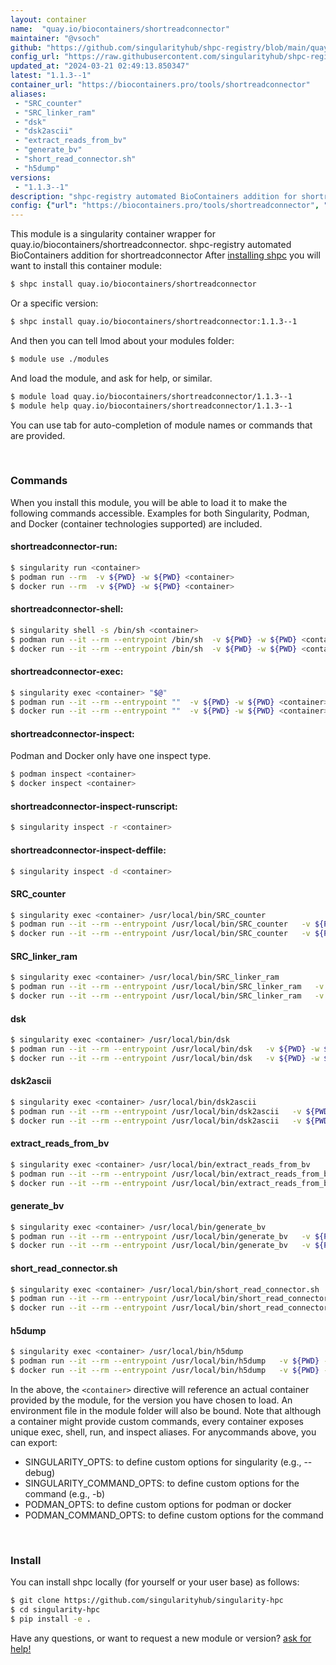 ```yaml
---
layout: container
name:  "quay.io/biocontainers/shortreadconnector"
maintainer: "@vsoch"
github: "https://github.com/singularityhub/shpc-registry/blob/main/quay.io/biocontainers/shortreadconnector/container.yaml"
config_url: "https://raw.githubusercontent.com/singularityhub/shpc-registry/main/quay.io/biocontainers/shortreadconnector/container.yaml"
updated_at: "2024-03-21 02:49:13.850347"
latest: "1.1.3--1"
container_url: "https://biocontainers.pro/tools/shortreadconnector"
aliases:
 - "SRC_counter"
 - "SRC_linker_ram"
 - "dsk"
 - "dsk2ascii"
 - "extract_reads_from_bv"
 - "generate_bv"
 - "short_read_connector.sh"
 - "h5dump"
versions:
 - "1.1.3--1"
description: "shpc-registry automated BioContainers addition for shortreadconnector"
config: {"url": "https://biocontainers.pro/tools/shortreadconnector", "maintainer": "@vsoch", "description": "shpc-registry automated BioContainers addition for shortreadconnector", "latest": {"1.1.3--1": "sha256:faf7d5f1ad475070c38c9994f3a8698e4711f46d5e6a22894047926408cb3109"}, "tags": {"1.1.3--1": "sha256:faf7d5f1ad475070c38c9994f3a8698e4711f46d5e6a22894047926408cb3109"}, "docker": "quay.io/biocontainers/shortreadconnector", "aliases": {"SRC_counter": "/usr/local/bin/SRC_counter", "SRC_linker_ram": "/usr/local/bin/SRC_linker_ram", "dsk": "/usr/local/bin/dsk", "dsk2ascii": "/usr/local/bin/dsk2ascii", "extract_reads_from_bv": "/usr/local/bin/extract_reads_from_bv", "generate_bv": "/usr/local/bin/generate_bv", "short_read_connector.sh": "/usr/local/bin/short_read_connector.sh", "h5dump": "/usr/local/bin/h5dump"}}
---
```


This module is a singularity container wrapper for quay.io/biocontainers/shortreadconnector.
shpc-registry automated BioContainers addition for shortreadconnector
After [installing shpc](#install) you will want to install this container module:


```bash
$ shpc install quay.io/biocontainers/shortreadconnector
```

Or a specific version:

```bash
$ shpc install quay.io/biocontainers/shortreadconnector:1.1.3--1
```

And then you can tell lmod about your modules folder:

```bash
$ module use ./modules
```

And load the module, and ask for help, or similar.

```bash
$ module load quay.io/biocontainers/shortreadconnector/1.1.3--1
$ module help quay.io/biocontainers/shortreadconnector/1.1.3--1
```

You can use tab for auto-completion of module names or commands that are provided.

<br>

### Commands

When you install this module, you will be able to load it to make the following commands accessible.
Examples for both Singularity, Podman, and Docker (container technologies supported) are included.

#### shortreadconnector-run:

```bash
$ singularity run <container>
$ podman run --rm  -v ${PWD} -w ${PWD} <container>
$ docker run --rm  -v ${PWD} -w ${PWD} <container>
```

#### shortreadconnector-shell:

```bash
$ singularity shell -s /bin/sh <container>
$ podman run --it --rm --entrypoint /bin/sh  -v ${PWD} -w ${PWD} <container>
$ docker run --it --rm --entrypoint /bin/sh  -v ${PWD} -w ${PWD} <container>
```

#### shortreadconnector-exec:

```bash
$ singularity exec <container> "$@"
$ podman run --it --rm --entrypoint ""  -v ${PWD} -w ${PWD} <container> "$@"
$ docker run --it --rm --entrypoint ""  -v ${PWD} -w ${PWD} <container> "$@"
```

#### shortreadconnector-inspect:

Podman and Docker only have one inspect type.

```bash
$ podman inspect <container>
$ docker inspect <container>
```

#### shortreadconnector-inspect-runscript:

```bash
$ singularity inspect -r <container>
```

#### shortreadconnector-inspect-deffile:

```bash
$ singularity inspect -d <container>
```


#### SRC_counter

```bash
$ singularity exec <container> /usr/local/bin/SRC_counter
$ podman run --it --rm --entrypoint /usr/local/bin/SRC_counter   -v ${PWD} -w ${PWD} <container> -c " $@"
$ docker run --it --rm --entrypoint /usr/local/bin/SRC_counter   -v ${PWD} -w ${PWD} <container> -c " $@"
```


#### SRC_linker_ram

```bash
$ singularity exec <container> /usr/local/bin/SRC_linker_ram
$ podman run --it --rm --entrypoint /usr/local/bin/SRC_linker_ram   -v ${PWD} -w ${PWD} <container> -c " $@"
$ docker run --it --rm --entrypoint /usr/local/bin/SRC_linker_ram   -v ${PWD} -w ${PWD} <container> -c " $@"
```


#### dsk

```bash
$ singularity exec <container> /usr/local/bin/dsk
$ podman run --it --rm --entrypoint /usr/local/bin/dsk   -v ${PWD} -w ${PWD} <container> -c " $@"
$ docker run --it --rm --entrypoint /usr/local/bin/dsk   -v ${PWD} -w ${PWD} <container> -c " $@"
```


#### dsk2ascii

```bash
$ singularity exec <container> /usr/local/bin/dsk2ascii
$ podman run --it --rm --entrypoint /usr/local/bin/dsk2ascii   -v ${PWD} -w ${PWD} <container> -c " $@"
$ docker run --it --rm --entrypoint /usr/local/bin/dsk2ascii   -v ${PWD} -w ${PWD} <container> -c " $@"
```


#### extract_reads_from_bv

```bash
$ singularity exec <container> /usr/local/bin/extract_reads_from_bv
$ podman run --it --rm --entrypoint /usr/local/bin/extract_reads_from_bv   -v ${PWD} -w ${PWD} <container> -c " $@"
$ docker run --it --rm --entrypoint /usr/local/bin/extract_reads_from_bv   -v ${PWD} -w ${PWD} <container> -c " $@"
```


#### generate_bv

```bash
$ singularity exec <container> /usr/local/bin/generate_bv
$ podman run --it --rm --entrypoint /usr/local/bin/generate_bv   -v ${PWD} -w ${PWD} <container> -c " $@"
$ docker run --it --rm --entrypoint /usr/local/bin/generate_bv   -v ${PWD} -w ${PWD} <container> -c " $@"
```


#### short_read_connector.sh

```bash
$ singularity exec <container> /usr/local/bin/short_read_connector.sh
$ podman run --it --rm --entrypoint /usr/local/bin/short_read_connector.sh   -v ${PWD} -w ${PWD} <container> -c " $@"
$ docker run --it --rm --entrypoint /usr/local/bin/short_read_connector.sh   -v ${PWD} -w ${PWD} <container> -c " $@"
```


#### h5dump

```bash
$ singularity exec <container> /usr/local/bin/h5dump
$ podman run --it --rm --entrypoint /usr/local/bin/h5dump   -v ${PWD} -w ${PWD} <container> -c " $@"
$ docker run --it --rm --entrypoint /usr/local/bin/h5dump   -v ${PWD} -w ${PWD} <container> -c " $@"
```



In the above, the `<container>` directive will reference an actual container provided
by the module, for the version you have chosen to load. An environment file in the
module folder will also be bound. Note that although a container
might provide custom commands, every container exposes unique exec, shell, run, and
inspect aliases. For anycommands above, you can export:

 - SINGULARITY_OPTS: to define custom options for singularity (e.g., --debug)
 - SINGULARITY_COMMAND_OPTS: to define custom options for the command (e.g., -b)
 - PODMAN_OPTS: to define custom options for podman or docker
 - PODMAN_COMMAND_OPTS: to define custom options for the command

<br>

### Install

You can install shpc locally (for yourself or your user base) as follows:

```bash
$ git clone https://github.com/singularityhub/singularity-hpc
$ cd singularity-hpc
$ pip install -e .
```

Have any questions, or want to request a new module or version? [ask for help!](https://github.com/singularityhub/singularity-hpc/issues)